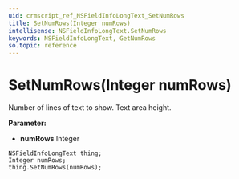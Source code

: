 ```yaml
---
uid: crmscript_ref_NSFieldInfoLongText_SetNumRows
title: SetNumRows(Integer numRows)
intellisense: NSFieldInfoLongText.SetNumRows
keywords: NSFieldInfoLongText, GetNumRows
so.topic: reference
---
```


# SetNumRows(Integer numRows)

Number of lines of text to show. Text area height.

**Parameter:** 
 - **numRows** Integer

```crmscript
NSFieldInfoLongText thing;
Integer numRows;
thing.SetNumRows(numRows);
```

